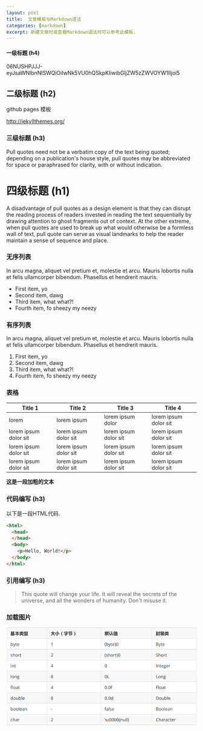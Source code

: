 ```yaml
---
layout: post
title:  文章模板与Markdown语法
categories: [markdown]
excerpt: 新建文章时或查看Markdown语法时可以参考此模板.
---
```

#### 一级标题 (h4)

06NUSHPJJJ-eyJsaWNlbnNlSWQiOiIwNk5VU0hQSkpKIiwibGljZW5zZWVOYW1lIjoi5

## 二级标题 (h2)

github pages 模板

http://jekyllthemes.org/

### 三级标题 (h3)

Pull quotes need not be a verbatim copy of the text being quoted; depending on a publication's house style, pull quotes may be abbreviated for space or paraphrased for clarity, with or without indication.

# 四级标题 (h1)


A disadvantage of pull quotes as a design element is that they can disrupt the reading process of readers invested in reading the text sequentially by drawing attention to ghost fragments out of context. At the other extreme, when pull quotes are used to break up what would otherwise be a formless wall of text, pull quote can serve as visual landmarks to help the reader maintain a sense of sequence and place.


### 无序列表

In arcu magna, aliquet vel pretium et, molestie et arcu. Mauris lobortis nulla et felis ullamcorper bibendum. Phasellus et hendrerit mauris.

- First item, yo
- Second item, dawg
- Third item, what what?!
- Fourth item, fo sheezy my neezy

### 有序列表

In arcu magna, aliquet vel pretium et, molestie et arcu. Mauris lobortis nulla et felis ullamcorper bibendum. Phasellus et hendrerit mauris.

1. First item, yo
2. Second item, dawg
3. Third item, what what?!
4. Fourth item, fo sheezy my neezy


### 表格

|Title 1               | Title 2               | Title 3               | Title 4              |
|--------------------- | --------------------- | --------------------- | ---------------------|
|lorem                 | lorem ipsum           | lorem ipsum dolor     | lorem ipsum dolor sit|
|lorem ipsum dolor sit | lorem ipsum dolor sit | lorem ipsum dolor sit | lorem ipsum dolor sit|
|lorem ipsum dolor sit | lorem ipsum dolor sit | lorem ipsum dolor sit | lorem ipsum dolor sit|
|lorem ipsum dolor sit | lorem ipsum dolor sit | lorem ipsum dolor sit | lorem ipsum dolor sit|


**这是一段加粗的文本**

### 代码编写 (h3)

以下是一段HTML代码.

```html
<html>
  <head>
  </head>
  <body>
    <p>Hello, World!</p>
  </body>
</html>
```
### 引用编写 (h3)

> This quote will change your life. It will reveal the secrets of the universe, and all the wonders of humanity. Don't misuse it.

### 加载图片
![Java数据类型](/images/2022/03/java数据类型.png)

